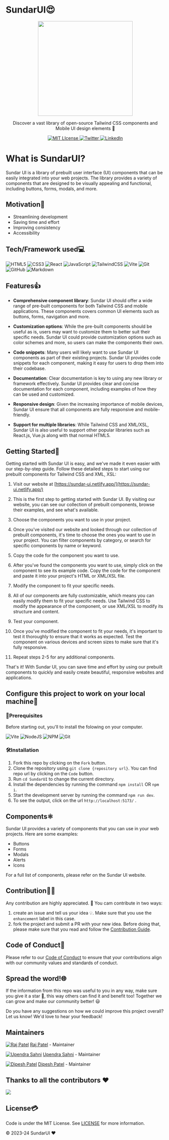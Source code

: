 # SundarUI😍

<p align="center">
<a href="https://sundar-ui.netlify.app/#">
<img width="300" src="src/assets/logo.png">
</a>
  <p align="center">Discover a vast library of open-source Tailwind CSS components and Mobile UI design elements 🚀</p>
</p>

<p align="center">
  <a href="https://github.com/rajpatel17-bot/SundarUI/blob/master/LICENSE">
    <img src="https://img.shields.io/github/license/othneildrew/Best-README-Template.svg?style=flat&logo=appveyor" alt="MIT LIcense">
  </a>
  <a href="https://twitter.com/sundar_ui">
    <img src="https://img.shields.io/twitter/follow/sundar_ui?style=social" alt="Twitter">
  </a>
  <a href="https://www.linkedin.com/company/sundarui/">
    <img src="https://img.shields.io/badge/-LinkedIn-black.svg?style=flat&logo=appveyor&logo=linkedin&colorB=555" alt="LinkedIn">
  </a>
</p>

# What is SundarUI?

Sundar UI is a library of prebuilt user interface (UI) components that can be easily integrated into your web projects. The library provides a variety of components that are designed to be visually appealing and functional, including buttons, forms, modals, and more.

## Motivation🙂

- Streamlining development
- Saving time and effort
- Improving consistency
- Accessibility

## Tech/Framework used💻

![HTML5](https://img.shields.io/badge/html5-%23E34F26.svg?style=for-the-badge&logo=html5&logoColor=white)
![CSS3](https://img.shields.io/badge/css3-%231572B6.svg?style=for-the-badge&logo=css3&logoColor=white)
![React](https://img.shields.io/badge/react-%2320232a.svg?style=for-the-badge&logo=react&logoColor=%2361DAFB)
![JavaScript](https://img.shields.io/badge/javascript-%23323330.svg?style=for-the-badge&logo=javascript&logoColor=%23F7DF1E)
![TailwindCSS](https://img.shields.io/badge/tailwindcss-%2338B2AC.svg?style=for-the-badge&logo=tailwind-css&logoColor=white)
![Vite](https://img.shields.io/badge/vite-%23646CFF.svg?style=for-the-badge&logo=vite&logoColor=white)
![Git](https://img.shields.io/badge/git-%23F05033.svg?style=for-the-badge&logo=git&logoColor=white)
![GitHub](https://img.shields.io/badge/github-%23121011.svg?style=for-the-badge&logo=github&logoColor=white)
![Markdown](https://img.shields.io/badge/markdown-%23000000.svg?style=for-the-badge&logo=markdown&logoColor=white)

## Features👍

- **Comprehensive component library**: Sundar UI should offer a wide range of pre-built components for both Tailwind CSS and mobile applications. These components covers common UI elements such as buttons, forms, navigation and more.

- **Customization options**: While the pre-built components should be useful as is, users may want to customize them to better suit their specific needs. Sundar UI could provide customization options such as color schemes and more, so users can make the components their own.

- **Code snippets**: Many users will likely want to use Sundar UI components as part of their existing projects. Sundar UI provides code snippets for each component, making it easy for users to drop them into their codebase.

- **Documentation**: Clear documentation is key to using any new library or framework effectively. Sundar UI provides clear and concise documentation for each component, including examples of how they can be used and customized.

- **Responsive design**: Given the increasing importance of mobile devices, Sundar UI ensure that all components are fully responsive and mobile-friendly.

- **Support for multiple libraries**: While Tailwind CSS and XML/XSL, Sundar UI is also useful to support other popular libraries such as React.js, Vue.js along with that normal HTML5.

## Getting Started🚀

Getting started with Sundar UI is easy, and we've made it even easier with our step-by-step guide. Follow these detailed steps to start using our prebuilt components for Tailwind CSS and XML, XSL:

1. Visit our website at [https://sundar-ui.netlify.app/](https://sundar-ui.netlify.app/)

2. This is the first step to getting started with Sundar UI. By visiting our website, you can see our collection of prebuilt components, browse their examples, and see what's available.

3. Choose the components you want to use in your project.

4. Once you've visited our website and looked through our collection of prebuilt components, it's time to choose the ones you want to use in your project. You can filter components by category, or search for specific components by name or keyword.

5. Copy the code for the component you want to use.

6. After you've found the components you want to use, simply click on the component to see its example code. Copy the code for the component and paste it into your project's HTML or XML/XSL file.

7. Modify the component to fit your specific needs.

8. All of our components are fully customizable, which means you can easily modify them to fit your specific needs. Use Tailwind CSS to modify the appearance of the component, or use XML/XSL to modify its structure and content.

9. Test your component.

10. Once you've modified the component to fit your needs, it's important to test it thoroughly to ensure that it works as expected. Test the component on various devices and screen sizes to make sure that it's fully responsive.

11. Repeat steps 2-5 for any additional components.

That's it! With Sundar UI, you can save time and effort by using our prebuilt components to quickly and easily create beautiful, responsive websites and applications.

## Configure this project to work on your local machine🧰

### 📑Prerequisites

Before starting out, you'll to install the folowing on your computer.

![Vite](https://img.shields.io/badge/vite-%23646CFF.svg?style=for-the-badge&logo=vite&logoColor=white)
![NodeJS](https://img.shields.io/badge/node.js-6DA55F?style=for-the-badge&logo=node.js&logoColor=white)
![NPM](https://img.shields.io/badge/NPM-%23CB3837.svg?style=for-the-badge&logo=npm&logoColor=white)
![Git](https://img.shields.io/badge/git-%23F05033.svg?style=for-the-badge&logo=git&logoColor=white)

### 🛠️Installation

1. Fork this repo by clicking on the `Fork` button.
2. Clone the repository using `git clone {repository url}`. You can find repo url by clicking on the `Code` button.
3. Run `cd SundarUI` to change the current directory.
4. Install the dependencies by running the command `npm install` OR `npm i`.
5. Start the development server by running the command `npm run dev`.
6. To see the output, click on the url `http://localhost:5173/` .

## Components⚛️

Sundar UI provides a variety of components that you can use in your web projects. Here are some examples:

- Buttons
- Forms
- Modals
- Alerts
- Icons

For a full list of components, please refer on the Sundar UI website.

## Contribution👨‍💻

Any contribution are highly appreciated. 🙏 You cam contribute in two ways:

1. create an issue and tell us your idea 💡. Make sure that you use the `enhancement` label in this case.
2. fork the project and submit a PR with your new idea. Before doing that, please make sure that you read and follow the [Contribution Guide](./CONTRIBUTING.md).

## Code of Conduct📘

Please refer to our [Code of Conduct](./CODE_OF_CONDUCT.md) to ensure that your contributions align with our community values and standards of conduct.

## Spread the word!🌐

If the information from this repo was useful to you in any way, make sure you give it a star 🌟, this way others can find it and benefit too! Together we can grow and make our community better! :smiley:

Do you have any suggestions on how we could improve this project overall? Let us know! We'd love to hear your feedback!

## Maintainers

[![Raj Patel](https://github.com/rajpatelbot.png?size=100)](https://github.com/rajpatelbot)
[Raj Patel](https://github.com/rajpatel17-bot) - Maintainer

[![Upendra Sahni](https://github.com/upendrasahni.png?size=100)](https://github.com/upendrasahni)
[Upendra Sahni](https://github.com/upendrasahni) - Maintainer

[![Dipesh Patel](https://github.com/Dipesh049.png?size=100)](https://github.com/Dipesh049)
[Dipesh Patel](https://github.com/Dipesh049) - Maintainer

## Thanks to all the contributors ❤️

<a href="https://github.com/rajpatel17-bot/SundarUI/graphs/contributors">
  <img src="https://contrib.rocks/image?repo=rajpatel17-bot/SundarUI" />
</a>

## License💳

Code is under the MIT License. See [LICENSE](./LICENCE) for more information.

© 2023-24 SundarUI ❤️
